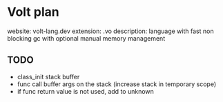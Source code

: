 
# Volt plan

website: volt-lang.dev
extension: .vo
description: language with fast non blocking gc with optional manual memory management

## TODO
- class_init stack buffer
- func call buffer args on the stack (increase stack in temporary scope)
- if func return value is not used, add to unknown

